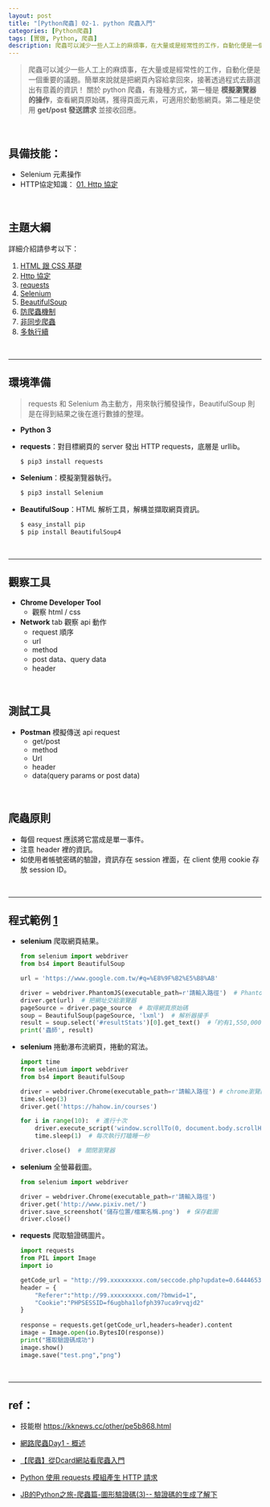 ```yaml
---
layout: post
title: "[Python爬蟲] 02-1. python 爬蟲入門"
categories: [Python爬蟲]
tags: [實做, Python, 爬蟲]
description: 爬蟲可以減少一些人工上的麻煩事，在大量或是經常性的工作，自動化便是一個重要的議題。簡單來說就是把網頁內容給拿回來，接著透過程式去篩選出有意義的資訊！...
---
```


> 爬蟲可以減少一些人工上的麻煩事，在大量或是經常性的工作，自動化便是一個重要的議題。簡單來說就是把網頁內容給拿回來，接著透過程式去篩選出有意義的資訊！
> 關於 python 爬蟲，有幾種方式，第一種是 **模擬瀏覽器的操作**，查看網頁原始碼，獲得頁面元素，可適用於動態網頁。第二種是使用 **get/post 發送請求** 並接收回應。

<br/>

## 具備技能：
- Selenium 元素操作
- HTTP協定知識： [01. Http 協定](http://cleoblog.ml/network/2018/10/16/Network-01.-Http-%E5%8D%94%E5%AE%9A.html)

<br/>

## 主題大綱
詳細介紹請參考以下：
1. [HTML 跟 CSS 基礎](http://cleoblog.ml/python%E7%88%AC%E8%9F%B2/2018/11/01/Python%E7%88%AC%E8%9F%B2-02-2.-HTML-%E8%B7%9F-CSS-%E5%9F%BA%E7%A4%8E.html)
2. [Http 協定](http://cleoblog.ml/network/2018/11/02/Python爬蟲-02-3.-requests-HTTP-GET/POST.html)
3. [requests](http://cleoblog.ml/network/2018/11/03/Python爬蟲-02-3.-requests-HTTP-GET/POST.html)
4. [Selenium](http://cleoblog.ml/network/2018/11/04/Python爬蟲-02-4.-Selenium-瀏覽器模擬.html)
5. [BeautifulSoup](http://cleoblog.ml/network/2018/11/05/Python爬蟲-02-5.-BeautifulSoup-解析-HTML-程式碼.html)
6. [防爬蟲機制](http://cleoblog.ml/network/2018/11/06/Python爬蟲-02-6.-破解幾種防爬蟲機制.html)
7. [非同步爬蟲](http://cleoblog.ml/network/2018/11/07/Python爬蟲-02-7.-async-和-await-非同步爬蟲.html)
8. [多執行續](http://cleoblog.ml/network/2018/11/08/Python爬蟲-03-多執行緒.html)

<br/>

***

## 環境準備

> requests 和 Selenium 為主動方，用來執行觸發操作，BeautifulSoup 則是在得到結果之後在進行數據的整理。

- **Python 3**
- **requests**：對目標網頁的 server 發出 HTTP requests，底層是 urllib。

    ```bash
    $ pip3 install requests
    ```

- **Selenium**：模擬瀏覽器執行。

    ```bash
    $ pip3 install Selenium
    ```

- **BeautifulSoup**：HTML 解析工具，解構並擷取網頁資訊。

    ```bash
    $ easy_install pip
    $ pip install BeautifulSoup4
    ```

<br/>

***

## 觀察工具

- **Chrome Developer Tool**
    - 觀察 html / css
- **Network** tab 觀察 api 動作
    - request 順序
    - url
    - method
    - post data、query data
    - header

<br/>

## 測試工具

- **Postman** 模擬傳送 api request
    - get/post
    - method
    - Url
    - header
    - data(query params or post data)

<br/>

## 爬蟲原則

- 每個 request 應該將它當成是單一事件。
- 注意 header 裡的資訊。
- 如使用者帳號密碼的驗證，資訊存在 session 裡面，在 client 使用 cookie 存放 session ID。

<br/>

***

## 程式範例 [1](https://pala.tw/python-web-crawler/)

- **selenium** 爬取網頁結果。
    ```python
    from selenium import webdriver
    from bs4 import BeautifulSoup
    
    url = 'https://www.google.com.tw/#q=%E8%9F%B2%E5%B8%AB'
    
    driver = webdriver.PhantomJS(executable_path=r'請輸入路徑')  # PhantomJS
    driver.get(url)  # 把網址交給瀏覽器 
    pageSource = driver.page_source  # 取得網頁原始碼
    soup = BeautifulSoup(pageSource, 'lxml')  # 解析器接手
    result = soup.select('#resultStats')[0].get_text()  #「約有1,550,000,000項結果」
    print('蟲師', result)
    ```

- **selenium** 捲動瀑布流網頁，捲動的寫法。
    ```python
    import time
    from selenium import webdriver
    from bs4 import BeautifulSoup
    
    driver = webdriver.Chrome(executable_path=r'請輸入路徑') # chrome瀏覽器
    time.sleep(3)
    driver.get('https://hahow.in/courses')
    
    for i in range(10):  # 進行十次
        driver.execute_script('window.scrollTo(0, document.body.scrollHeight);')  # 重複往下捲動
        time.sleep(1)  # 每次執行打瞌睡一秒                    
    
    driver.close()  # 關閉瀏覽器
    ```

- **selenium** 全螢幕截圖。
    ```python
    from selenium import webdriver
    
    driver = webdriver.Chrome(executable_path=r'請輸入路徑')
    driver.get('http://www.pixiv.net/')
    driver.save_screenshot('儲存位置/檔案名稱.png')  # 保存截圖
    driver.close()
    ```

- **requests** 爬取驗證碼圖片。
    ```python
    import requests
    from PIL import Image
    import io

    getCode_url = "http://99.xxxxxxxxx.com/seccode.php?update=0.6444653254985074"
    header = {
        "Referer":"http://99.xxxxxxxxx.com/?bmwid=1",
        "Cookie":"PHPSESSID=f6ugbha1lofph397uca9rvqjd2"
    }
                
    response = requests.get(getCode_url,headers=header).content
    image = Image.open(io.BytesIO(response))
    print("獲取驗證碼成功")
    image.show()
    image.save("test.png","png")
    ```

<br/>

***

## ref：

- 技能樹 https://kknews.cc/other/pe5b868.html 

- [網路爬蟲Day1 - 概述](https://ithelp.ithome.com.tw/articles/10190994)

- [【爬蟲】從Dcard網站看爬蟲入門](https://medium.com/pyladies-taiwan/%E5%BE%9Edcard%E7%B6%B2%E7%AB%99%E7%9C%8B%E7%88%AC%E8%9F%B2%E5%85%A5%E9%96%80-65105f0ddac)

- [Python 使用 requests 模組產生 HTTP 請求 ](https://blog.gtwang.org/programming/python-requests-module-tutorial/)

- [JB的Python之旅-爬蟲篇-圖形驗證碼(3)-- 驗證碼的生成了解下](https://tw.saowen.com/a/4895a66f2c3357fe5d67ee39ea3fc14fb697a51093343785056c326c4123b709)

<br/><br/>
